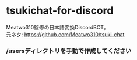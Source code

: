 # tsukichat-for-discord
Meatwo310監修の日本語変換DiscordBOT。  
元ネタ: https://github.com/Meatwo310/tsuki-chat

### /usersディレクトリを手動で作成してください
